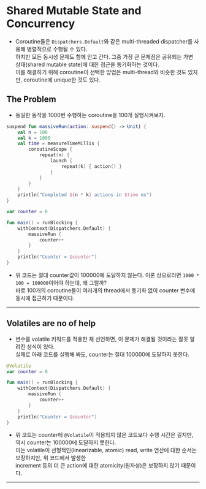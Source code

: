 # Shared Mutable State and Concurrency

- Coroutine들은 `Dispatchers.Default`와 같은 multi-threaded dispatcher를 사용해 병렬적으로 수행될 수 있다.  
  하지만 모든 동시성 문제도 함께 안고 간다. 그중 가장 큰 문제점은 공유되는 가변 상태(shared mutable state)에 대한 접근을 동기화하는 것이다.  
  이를 해결하기 위해 coroutine이 선택한 방법은 multi-thread와 비슷한 것도 있지만, coroutine에 unique한 것도 있다.

## The Problem

- 동일한 동작을 1000번 수행하는 coroutine을 100개 실행시켜보자.

```kt
suspend fun massiveRun(action: suspend() -> Unit) {
	val n = 100
	val k = 1000
	val time = measureTimeMillis {
		coroutineScope {
			repeat(n) {
				launch {
					repeat(k) { action() }
				}
			}
		}
	}
	println("Completed ${n * k} actions in $time ms")
}

var counter = 0

fun main() = runBlocking {
	withContext(Dispatchers.Default) {
		massiveRun {
			counter++
		}
	}
	println("Counter = $counter")
}
```

- 위 코드는 절대 counter값이 100000에 도달하지 않는다. 이론 상으로라면 `1000 * 100 = 100000`이어야 하는데, 왜 그럴까?  
  바로 100개의 coroutine들이 여러개의 thread에서 동기화 없이 counter 변수에 동시에 접근하기 때문이다.

---

## Volatiles are no of help

- 변수를 volatile 키워드를 적용한 채 선언하면, 이 문제가 해결될 것이라는 잘못 알려진 상식이 있다.  
  실제로 아래 코드를 실행해 봐도, counter는 절대 100000에 도달하지 못한다.

```kt
@Volatile
var counter = 0

fun main() = runBlocking {
	withContext(Dispatchers.Default) {
		massiveRun {
			counter++
		}
	}
	println("Counter = $counter")
}
```

- 위 코드는 counter에 `@Volatile`이 적용되지 않은 코드보다 수행 시간은 길지만, 역시 counter는 100000에 도달하지 못한다.  
  이는 volatile이 선형적인(linearizable, atomic) read, write 연산에 대한 순서는 보장하지만, 위 코드에서 발생한  
  increment 등의 더 큰 action에 대한 atomicity(원자성)은 보장하지 않기 때문이다.

---
